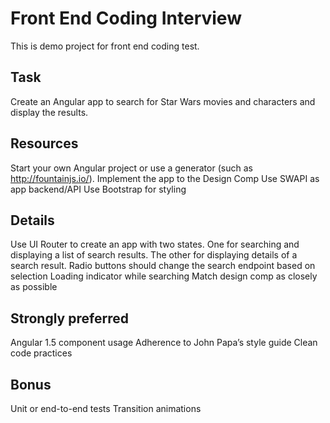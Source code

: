 # Front End Coding Interview
This is demo project for front end coding test.

## Task
Create an Angular app to search for Star Wars movies and characters and display the results.

## Resources
Start your own Angular project or use a generator (such as http://fountainjs.io/).
Implement the app to the Design Comp
Use SWAPI as app backend/API
Use Bootstrap for styling

## Details
Use UI Router to create an app with two states. One for searching and displaying a list of search results. The other for displaying details of a search result.
Radio buttons should change the search endpoint based on selection
Loading indicator while searching
Match design comp as closely as possible

## Strongly preferred
Angular 1.5 component usage
Adherence to John Papa’s style guide
Clean code practices

## Bonus
Unit or end-to-end tests
Transition animations
